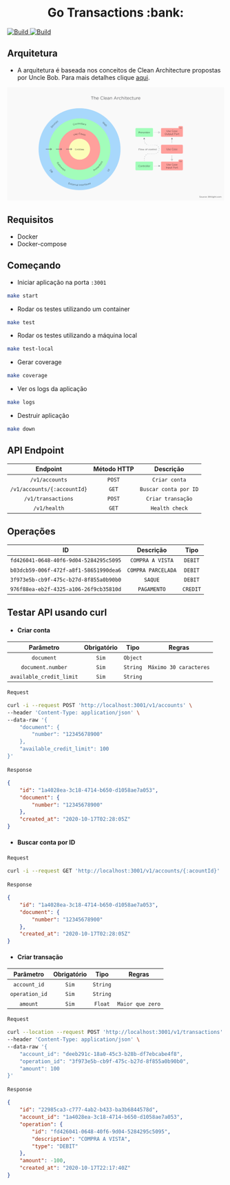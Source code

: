 <h1 align="center">Go Transactions :bank:</h1>
<p>
  <a href="https://goreportcard.com/report/github.com/GSabadini/go-transactions" target="_blank">
    <img alt="Build" src="https://goreportcard.com/badge/github.com/GSabadini/go-transactions" />
  </a>
  <a href="https://github.com/GSabadini/go-transactions/actions" target="_blank">
    <img alt="Build" src="https://github.com/GSabadini/go-transactions/workflows/Build%20and%20Testing/badge.svg" />
  </a>
</p>

## Arquitetura
-  A arquitetura é baseada nos conceitos de Clean Architecture propostas por Uncle Bob. Para mais detalhes clique [aqui](https://blog.cleancoder.com/uncle-bob/2012/08/13/the-clean-architecture.html).

![Clean Architecture](clean.png)

## Requisitos
- Docker
- Docker-compose

## Começando

- Iniciar aplicação na porta `:3001`

```sh
make start
```

- Rodar os testes utilizando um container

```sh
make test
```

- Rodar os testes utilizando a máquina local

```sh
make test-local
```

- Gerar coverage

```sh
make coverage
```

- Ver os logs da aplicação

```sh
make logs
```

- Destruir aplicação

```sh
make down
```

## API Endpoint

| Endpoint           | Método HTTP           | Descrição             |
| :----------------: | :-------------------: | :-------------------: |
| `/v1/accounts`     | `POST`                | `Criar conta`         |
| `/v1/accounts/{:accountId}`     | `GET`                 | `Buscar conta por ID` |
| `/v1/transactions` | `POST`                | `Criar transação`     |
| `/v1/health`       | `GET`                 | `Health check`        |

## Operações

| ID                                     | Descrição           | Tipo     |
| :------------------------------------: | :-----------------: | :------: |
| `fd426041-0648-40f6-9d04-5284295c5095` | `COMPRA A VISTA`    | `DEBIT`  |
| `b03dcb59-006f-472f-a8f1-58651990dea6` | `COMPRA PARCELADA`  | `DEBIT`  |
| `3f973e5b-cb9f-475c-b27d-8f855a0b90b0` | `SAQUE`             | `DEBIT`  |
| `976f88ea-eb2f-4325-a106-26f9cb35810d` | `PAGAMENTO`         | `CREDIT` |

## Testar API usando curl

- #### Criar conta

| Parâmetro    | Obrigatório  | Tipo       | Regras
| :----------: | :----------: | :--------: | :---------:
| `document`   | `Sim`        | `Object`   |           |
| `document.number`     | `Sim`        | `String`   | `Máximo 30 caracteres` |
| `available_credit_limit`     | `Sim`        | `String`   |  |

`Request`
```bash
curl -i --request POST 'http://localhost:3001/v1/accounts' \
--header 'Content-Type: application/json' \
--data-raw '{
    "document": {
        "number": "12345678900"
    },
    "available_credit_limit": 100
}'
```

`Response`
```json
{
    "id": "1a4028ea-3c18-4714-b650-d1058ae7a053",
    "document": {
        "number": "12345678900"
    },
    "created_at": "2020-10-17T02:28:05Z"
}
```

- #### Buscar conta por ID

`Request`
```bash
curl -i --request GET 'http://localhost:3001/v1/accounts/{:acountId}'
```

`Response`
```json
{
    "id": "1a4028ea-3c18-4714-b650-d1058ae7a053",
    "document": {
        "number": "12345678900"
    },
    "created_at": "2020-10-17T02:28:05Z"
}
```

- #### Criar transação

| Parâmetro       | Obrigatório  | Tipo       | Regras     |
| :-------------: | :----------: | :--------: | :--------: |
| `account_id`    | `Sim`        | `String`   |            |
| `operation_id`  | `Sim`        | `String`   |            |
| `amount`        | `Sim`        | `Float`    |  `Maior que zero`|

`Request`
```bash
curl --location --request POST 'http://localhost:3001/v1/transactions' \
--header 'Content-Type: application/json' \
--data-raw '{
    "account_id": "deeb291c-18a0-45c3-b28b-df7ebcabe4f8",
    "operation_id": "3f973e5b-cb9f-475c-b27d-8f855a0b90b0",
    "amount": 100
}'
```

`Response`
```json
{
    "id": "22985ca3-c777-4ab2-b433-ba3b6844578d",
    "account_id": "1a4028ea-3c18-4714-b650-d1058ae7a053",
    "operation": {
        "id": "fd426041-0648-40f6-9d04-5284295c5095",
        "description": "COMPRA A VISTA",
        "type": "DEBIT"
    },
    "amount": -100,
    "created_at": "2020-10-17T22:17:40Z"
}
```



  
